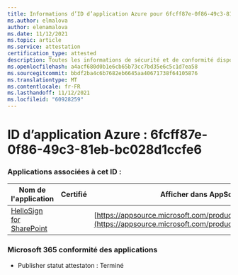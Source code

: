 ```yaml
---
title: Informations d’ID d’application Azure pour 6fcff87e-0f86-49c3-81eb-bc028d1ccfe6
ms.author: elmalova
author: elenamalova
ms.date: 11/12/2021
ms.topic: article
ms.service: attestation
certification_type: attested
description: Toutes les informations de sécurité et de conformité disponibles pour 6fcff87e-0f86-49c3-81eb-bc028d1ccfe6.
ms.openlocfilehash: a4acf680d0b1e6cb65b73cc7bd35e6c5c1d7ea58
ms.sourcegitcommit: bbdf2ba4c6b7682eb6645aa40671738f64105876
ms.translationtype: MT
ms.contentlocale: fr-FR
ms.lasthandoff: 11/12/2021
ms.locfileid: "60928259"
---
```

# <a name="azure-app-id-6fcff87e-0f86-49c3-81eb-bc028d1ccfe6"></a>ID d’application Azure : 6fcff87e-0f86-49c3-81eb-bc028d1ccfe6


### <a name="apps-associated-with-this-id"></a>Applications associées à cet ID :
| **Nom de l'application** | **Certifié** | **Afficher dans AppSource** |
|--------------|---------------|-----------------------|
| [HelloSign for SharePoint](https://docs.microsoft.com/microsoft-365-app-certification/forward/WA200003245) |  | [https://appsource.microsoft.com/product/office/WA200003245](https://appsource.microsoft.com/product/office/WA200003245) |

### <a name="microsoft-365-app-compliance-status"></a>Microsoft 365 conformité des applications
- Publisher statut attestaton : Terminé
